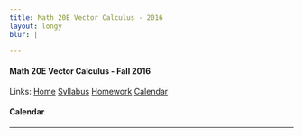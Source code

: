 ```yaml
---
title: Math 20E Vector Calculus - 2016
layout: longy
blur: |

---  
```

#### Math 20E Vector Calculus - Fall 2016  
  Links: [Home][math20eHome]    [Syllabus][math20eSyl]    [Homework][math20eHW]    [Calendar][math20eCal]
    
   [math20eHome]:http://thanghuynh.org/teaching/math20e_f16.html
   [math20eSyl]:http://thanghuynh.org/teaching/math20e_f16_syllabus.html  
   [math20eHW]:http://thanghuynh.org/teaching/math20e_f16_hw.html  
   [math20eCal]:http://thanghuynh.org/teaching/math20e_f16_cal.html  

#### Calendar    
---  
